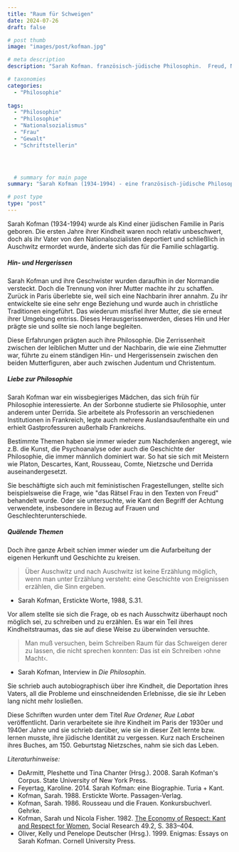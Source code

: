 ```yaml
---
title: "Raum für Schweigen"
date: 2024-07-26
draft: false

# post thumb
image: "images/post/kofman.jpg"

# meta description
description: "Sarah Kofman. französisch-jüdische Philosophin.  Freud, Nietzsche und Rousseau. Holocaust. Nationalsozialismus. Auschwitz. schreiben ohne Macht. Raum für Schweigen. Mutterfiguren. Zerrissenheit. Platon, Descartes, Kant, Rousseau, Comte, Nietzsche und Derrida."

# taxonomies
categories:
  - "Philosophie"
  
tags:
  - "Philosophin"
  - "Philosophie"
  - "Nationalsozialismus"
  - "Frau"
  - "Gewalt"
  - "Schriftstellerin"



  
  # summary for main page
summary: "Sarah Kofman (1934-1994) - eine französisch-jüdische Philosophin, die über Freud, Nietzsche und Rousseau sowie über prägende Erfahrungen während des Nationalsozialismus schrieb."

# post type
type: "post"
---
```


Sarah Kofman (1934-1994) wurde als Kind einer jüdischen Familie in Paris geboren. Die ersten Jahre ihrer Kindheit waren noch relativ unbeschwert, doch als ihr Vater von den Nationalsozialisten deportiert und schließlich in Auschwitz ermordet wurde, änderte sich das für die Familie schlagartig.

##### Hin- und Hergerissen

Sarah Kofman und ihre Geschwister wurden daraufhin in der Normandie versteckt. Doch die Trennung von ihrer Mutter machte ihr zu schaffen. Zurück in Paris überlebte sie, weil sich eine Nachbarin ihrer annahm. Zu ihr entwickelte sie eine sehr enge Beziehung und wurde auch in christliche Traditionen eingeführt. Das wiederum missfiel ihrer Mutter, die sie erneut ihrer Umgebung entriss. Dieses Herausgerissenwerden, dieses Hin und Her prägte sie und sollte sie noch lange begleiten.

Diese Erfahrungen prägten auch ihre Philosophie. Die Zerrissenheit zwischen der leiblichen Mutter und der Nachbarin, die wie eine Ziehmutter war, führte zu einem ständigen Hin- und Hergerissensein zwischen den beiden Mutterfiguren, aber auch zwischen Judentum und Christentum. 

##### Liebe zur Philosophie

Sarah Kofman war ein wissbegieriges Mädchen, das sich früh für Philosophie interessierte. An der Sorbonne studierte sie Philosophie, unter anderem unter Derrida. Sie arbeitete als Professorin an verschiedenen Institutionen in Frankreich, legte auch mehrere Auslandsaufenthalte ein und erhielt Gastprofessuren außerhalb Frankreichs.

Bestimmte Themen haben sie immer wieder zum Nachdenken angeregt, wie z.B. die Kunst, die Psychoanalyse oder auch die Geschichte der Philosophie, die immer männlich dominiert war. So hat sie sich mit Meistern wie Platon, Descartes, Kant, Rousseau, Comte, Nietzsche und Derrida auseinandergesetzt.

Sie beschäftigte sich auch mit feministischen Fragestellungen, stellte sich beispielsweise die Frage, wie "das Rätsel Frau in den Texten von Freud" behandelt wurde. Oder sie untersuchte, wie Kant den Begriff der Achtung verwendete, insbesondere in Bezug auf Frauen und Geschlechterunterschiede. 

##### Quälende Themen

Doch ihre ganze Arbeit schien immer wieder um die Aufarbeitung der eigenen Herkunft und Geschichte zu kreisen. 

>Über Auschwitz und nach Auschwitz ist keine Erzählung möglich, wenn man unter Erzählung versteht: eine Geschichte von Ereignissen erzählen, die Sinn ergeben.

- Sarah Kofman, Erstickte Worte, 1988, S.31.

Vor allem stellte sie sich die Frage, ob es nach Ausschwitz überhaupt noch möglich sei, zu schreiben und zu erzählen. Es war ein Teil ihres Kindheitstraumas, das sie auf diese Weise zu überwinden versuchte.

>Man muß versuchen, beim Schreiben Raum für das Schweigen derer zu lassen, die nicht sprechen konnten: Das ist ein Schreiben ›ohne Macht‹.

- Sarah Kofman, Interview in *Die Philosophin*.

Sie schrieb auch autobiographisch über ihre Kindheit, die Deportation ihres Vaters, all die Probleme und einschneidenden Erlebnisse, die sie ihr Leben lang nicht mehr losließen. 

Diese Schriften wurden unter dem Titel *Rue Ordener, Rue Labat* veröffentlicht. Darin verarbeitete sie ihre Kindheit im Paris der 1930er und 1940er Jahre und sie schrieb darüber, wie sie in dieser Zeit lernte bzw. lernen musste, ihre jüdische Identität zu vergessen. Kurz nach Erscheinen ihres Buches, am 150. Geburtstag Nietzsches, nahm sie sich das Leben.


*Literaturhinweise:*
- DeArmitt, Pleshette und Tina Chanter (Hrsg.). 2008. Sarah Kofman's Corpus. State University of New York Press.
- Feyertag, Karoline. 2014. Sarah Kofman: eine Biographie. Turia + Kant.
- Kofman, Sarah. 1988. Erstickte Worte. Passagen-Verlag.
- Kofman, Sarah. 1986. Rousseau und die Frauen. Konkursbuchverl. Gehrke.
- Kofman, Sarah und Nicola Fisher. 1982. [The Economy of Respect: Kant and Respect for Women](http://www.jstor.org/stable/40970869), Social Research 49.2, S. 383–404.
- Oliver, Kelly und Penelope Deutscher (Hrsg.). 1999. Enigmas: Essays on Sarah Kofman. Cornell University Press.

